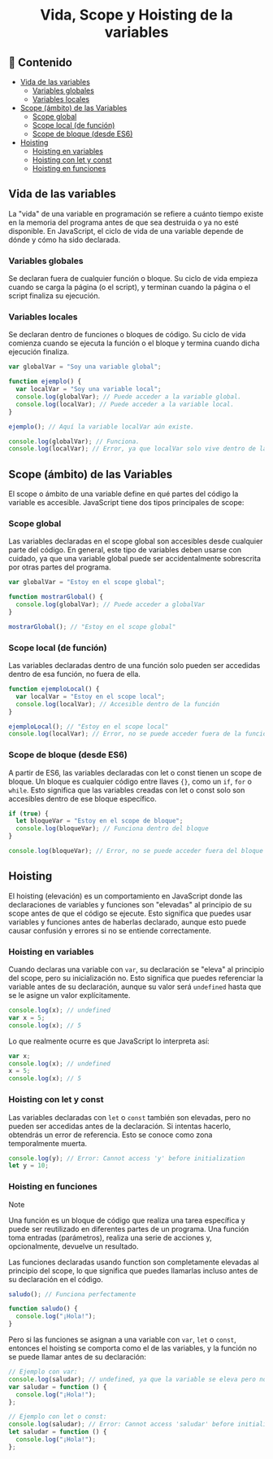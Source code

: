 <h1 align='center'>Vida, Scope y Hoisting de la variables</h1>

<h2>📑 Contenido</h2>

- [Vida de las variables](#vida-de-las-variables)
  - [Variables globales](#variables-globales)
  - [Variables locales](#variables-locales)
- [Scope (ámbito) de las Variables](#scope-ámbito-de-las-variables)
  - [Scope global](#scope-global)
  - [Scope local (de función)](#scope-local-de-función)
  - [Scope de bloque (desde ES6)](#scope-de-bloque-desde-es6)
- [Hoisting](#hoisting)
  - [Hoisting en variables](#hoisting-en-variables)
  - [Hoisting con let y const](#hoisting-con-let-y-const)
  - [Hoisting en funciones](#hoisting-en-funciones)

## Vida de las variables

La "vida" de una variable en programación se refiere a cuánto tiempo existe en la memoria del programa antes de que sea destruida o ya no esté disponible. En JavaScript, el ciclo de vida de una variable depende de dónde y cómo ha sido declarada.

### Variables globales

Se declaran fuera de cualquier función o bloque. Su ciclo de vida empieza cuando se carga la página (o el script), y terminan cuando la página o el script finaliza su ejecución.

### Variables locales

Se declaran dentro de funciones o bloques de código. Su ciclo de vida comienza cuando se ejecuta la función o el bloque y termina cuando dicha ejecución finaliza.

```js
var globalVar = "Soy una variable global";

function ejemplo() {
  var localVar = "Soy una variable local";
  console.log(globalVar); // Puede acceder a la variable global.
  console.log(localVar); // Puede acceder a la variable local.
}

ejemplo(); // Aquí la variable localVar aún existe.

console.log(globalVar); // Funciona.
console.log(localVar); // Error, ya que localVar solo vive dentro de la función.
```

## Scope (ámbito) de las Variables

El scope o ámbito de una variable define en qué partes del código la variable es accesible. JavaScript tiene dos tipos principales de scope:

### Scope global

Las variables declaradas en el scope global son accesibles desde cualquier parte del código. En general, este tipo de variables deben usarse con cuidado, ya que una variable global puede ser accidentalmente sobrescrita por otras partes del programa.

```js
var globalVar = "Estoy en el scope global";

function mostrarGlobal() {
  console.log(globalVar); // Puede acceder a globalVar
}

mostrarGlobal(); // "Estoy en el scope global"
```

### Scope local (de función)

Las variables declaradas dentro de una función solo pueden ser accedidas dentro de esa función, no fuera de ella.

```js
function ejemploLocal() {
  var localVar = "Estoy en el scope local";
  console.log(localVar); // Accesible dentro de la función
}

ejemploLocal(); // "Estoy en el scope local"
console.log(localVar); // Error, no se puede acceder fuera de la función.
```

### Scope de bloque (desde ES6)

A partir de ES6, las variables declaradas con let o const tienen un scope de bloque. Un bloque es cualquier código entre llaves `{}`, como un `if`, `for` o `while`. Esto significa que las variables creadas con let o const solo son accesibles dentro de ese bloque específico.

```js
if (true) {
  let bloqueVar = "Estoy en el scope de bloque";
  console.log(bloqueVar); // Funciona dentro del bloque
}

console.log(bloqueVar); // Error, no se puede acceder fuera del bloque
```

## Hoisting

El hoisting (elevación) es un comportamiento en JavaScript donde las declaraciones de variables y funciones son "elevadas" al principio de su scope antes de que el código se ejecute. Esto significa que puedes usar variables y funciones antes de haberlas declarado, aunque esto puede causar confusión y errores si no se entiende correctamente.

### Hoisting en variables

Cuando declaras una variable con `var`, su declaración se "eleva" al principio del scope, pero su inicialización no. Esto significa que puedes referenciar la variable antes de su declaración, aunque su valor será `undefined` hasta que se le asigne un valor explícitamente.

```js
console.log(x); // undefined
var x = 5;
console.log(x); // 5
```

Lo que realmente ocurre es que JavaScript lo interpreta así:

```js
var x;
console.log(x); // undefined
x = 5;
console.log(x); // 5
```

### Hoisting con let y const

Las variables declaradas con `let` o `const` también son elevadas, pero no pueden ser accedidas antes de la declaración. Si intentas hacerlo, obtendrás un error de referencia. Esto se conoce como zona temporalmente muerta.

```js
console.log(y); // Error: Cannot access 'y' before initialization
let y = 10;
```

### Hoisting en funciones

> [!NOTE]
> Una función es un bloque de código que realiza una tarea específica y puede ser reutilizado en diferentes partes de un programa. Una función toma entradas (parámetros), realiza una serie de acciones y, opcionalmente, devuelve un resultado.

Las funciones declaradas usando function son completamente elevadas al principio del scope, lo que significa que puedes llamarlas incluso antes de su declaración en el código.

```js
saludo(); // Funciona perfectamente

function saludo() {
  console.log("¡Hola!");
}
```

Pero si las funciones se asignan a una variable con `var`, `let` o `const`, entonces el hoisting se comporta como el de las variables, y la función no se puede llamar antes de su declaración:

```js
// Ejemplo con var:
console.log(saludar); // undefined, ya que la variable se eleva pero no la función
var saludar = function () {
  console.log("¡Hola!");
};

// Ejemplo con let o const:
console.log(saludar); // Error: Cannot access 'saludar' before initialization
let saludar = function () {
  console.log("¡Hola!");
};
```
